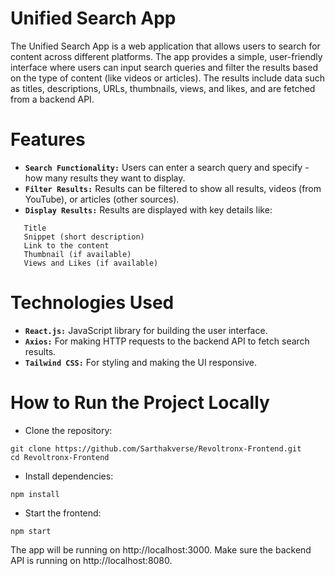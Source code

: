 
# Unified Search App


The Unified Search App is a web application that allows users to search for content across different platforms. The app provides a simple, user-friendly interface where users can input search queries and filter the results based on the type of content (like videos or articles). The results include data such as titles, descriptions, URLs, thumbnails, views, and likes, and are fetched from a backend API.

# Features
- **`Search Functionality:`** Users can enter a search query and specify - how many results they want to display.
- **`Filter Results:`** Results can be filtered to show all results, videos (from YouTube), or articles (other sources).
- **`Display Results:`** Results are displayed with key details like:

```http
   Title
   Snippet (short description)
   Link to the content
   Thumbnail (if available)
   Views and Likes (if available)
```

# Technologies Used
- **`React.js:`** JavaScript library for building the user interface.
- **`Axios:`** For making HTTP requests to the backend API to fetch search results.
- **`Tailwind CSS:`** For styling and making the UI responsive.

# How to Run the Project Locally
- Clone the repository:
```http
git clone https://github.com/Sarthakverse/Revoltronx-Frontend.git
cd Revoltronx-Frontend
```
- Install dependencies:
```http
npm install
```
- Start the frontend:
```http
npm start
```
The app will be running on http://localhost:3000. Make sure the backend API is running on http://localhost:8080.




